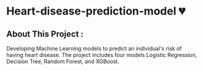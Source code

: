 # Heart-disease-prediction-model 💔
## About This Project : 
Developing Machine Learning models to predict an individual's risk of having heart disease. The project includes four models Logistic Regression, Decision Tree, Random Forest, and XGBoost.
